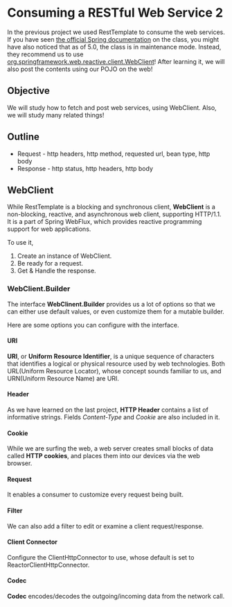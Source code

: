 # Consuming a RESTful Web Service 2
In the previous project we used RestTemplate to consume the web services. If you have seen [the official Spring documentation](https://docs.spring.io/spring-framework/docs/current/javadoc-api/org/springframework/web/client/RestTemplate.html) on the class, you might have also noticed that as of 5.0, the class is in maintenance mode. Instead, they recommend us to use [org.springframework.web.reactive.client.WebClient](https://docs.spring.io/spring-framework/docs/current/javadoc-api/org/springframework/web/reactive/function/client/WebClient.html)! After learning it, we will also post the contents using our POJO on the web!

## Objective
We will study how to fetch and post web services, using WebClient. Also, we will study many related things!

## Outline
* Request - http headers, http method, requested url, bean type, http body
* Response - http status, http headers, http body

## WebClient
While RestTemplate is a blocking and synchronous client, **WebClient** is a non-blocking, reactive, and asynchronous web client, supporting HTTP/1.1. It is a part of Spring WebFlux, which provides reactive programming support for web applications.

To use it,
1. Create an instance of WebClient.
2. Be ready for a request.
3. Get & Handle the response.

### WebClient.Builder
The interface **WebClinent.Builder** provides us a lot of options so that we can either use default values, or even customize them for a mutable builder.

Here are some options you can configure with the interface.
#### URI
**URI**, or **Uniform Resource Identifier**, is a unique sequence of characters that identifies a logical or physical resource used by web technologies. Both URL(Uniform Resource Locator), whose concept sounds familiar to us, and URN(Uniform Resource Name) are URI.
#### Header
As we have learned on the last project, **HTTP Header** contains a list of informative strings. Fields *Content-Type* and *Cookie* are also included in it.
#### Cookie
While we are surfing the web, a web server creates small blocks of data called **HTTP cookies**, and places them into our devices via the web browser.
#### Request
It enables a consumer to customize every request being built.
#### Filter
We can also add a filter to edit or examine a client request/response.
#### Client Connector
Configure the ClientHttpConnector to use, whose default is set to ReactorClientHttpConnector.
#### Codec
**Codec** encodes/decodes the outgoing/incoming data from the network call.
